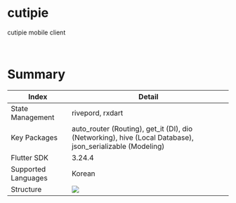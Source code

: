# cutipie

cutipie mobile client

<br/>

# Summary

| Index       | Detail                                                                                                    |  
|-------------|-----------------------------------------------------------------------------------------------------------|
| State Management | rivepord, rxdart                                                                                          |
| Key Packages    | auto_router (Routing), get_it (DI), dio (Networking), hive (Local Database), json_serializable (Modeling) |
| Flutter SDK     | 3.24.4                                                                                                    |
| Supported Languages    | Korean                                                                                                    |
| Structure       | <img src="https://velog.velcdn.com/images/ximya_hf/post/344edd13-f828-453b-a9c1-7ee076898af6/image.png">  |

<br/>

